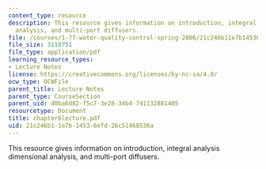 ```yaml
---
content_type: resource
description: This resource gives information on introduction, integral analysis dimensional
  analysis, and multi-port diffusers.
file: /courses/1-77-water-quality-control-spring-2006/21c246b11e7b14536efd26c51468536a_chapter6lecture.pdf
file_size: 3110751
file_type: application/pdf
learning_resource_types:
- Lecture Notes
license: https://creativecommons.org/licenses/by-nc-sa/4.0/
ocw_type: OCWFile
parent_title: Lecture Notes
parent_type: CourseSection
parent_uid: d0ba6d82-f5c7-3e28-34b4-741132881405
resourcetype: Document
title: chapter6lecture.pdf
uid: 21c246b1-1e7b-1453-6efd-26c51468536a
---
```

This resource gives information on introduction, integral analysis dimensional analysis, and multi-port diffusers.